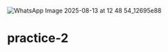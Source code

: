 ![WhatsApp Image 2025-08-13 at 12 48 54_12695e88](https://github.com/user-attachments/assets/623b5f19-c787-43ae-9a31-ee11d455260a)
# practice-2
